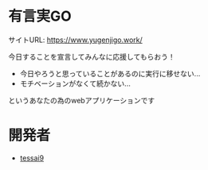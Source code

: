 # 有言実GO

サイトURL: https://www.yugenjigo.work/  

今日することを宣言してみんなに応援してもらおう！  

- 今日やろうと思っていることがあるのに実行に移せない...
- モチベーションがなくて続かない...

というあなたの為のwebアプリケーションです

# 開発者

- [tessai9](https://github.com/tessai9)
